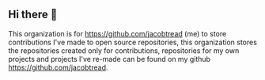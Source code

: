 ## Hi there 👋

This organization is for https://github.com/jacobtread (me) to store contributions I've made to open source repositories, this organization stores
the repositories created only for contributions, repositories for my own projects and projects I've re-made can be found on my github https://github.com/jacobtread. 

